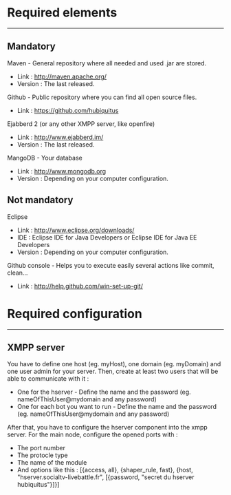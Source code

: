# Required elements
----------------------

Mandatory
---------

Maven - General repository where all needed and used .jar are stored.

* Link : http://maven.apache.org/
* Version : The last released.

Github - Public repository where you can find all open source files.

* Link : https://github.com/hubiquitus

Ejabberd 2 (or any other XMPP server, like openfire)

* Link : http://www.ejabberd.im/
* Version : The last released.

MangoDB - Your database

* Link : http://www.mongodb.org
* Version : Depending on your computer configuration.

Not mandatory
-------------

Eclipse

* Link : http://www.eclipse.org/downloads/
* IDE : Eclipse IDE for Java Developers or Eclipse IDE for Java EE Developers
* Version : Depending on your computer configuration.

Github console - Helps you to execute easily several actions like commit, clean…

* Link : http://help.github.com/win-set-up-git/



# Required configuration
--------------------------

XMPP server
-----------
You have to define one host (eg. myHost), one domain (eg. myDomain) and one user admin for your server.
Then, create at least two users that will be able to communicate with it :

* One for the hserver - Define the name and the password (eg. nameOfThisUser@mydomain and any password)
* One for each bot you want to run - Define the name and the password (eg. nameOfThisUser@mydomain and any password)

After that, you have to configure the hserver component into the xmpp server.
For the main node, configure the opened ports with :

* The port number
* The protocle type
* The name of the module
* And options like this : 
[{access, all}, {shaper_rule, fast},
 {host,
  "hserver.socialtv-livebattle.fr",
  [{password,
    "secret du hserver hubiquitus"}]}]

